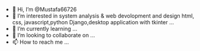 - 👋 Hi, I’m @Mustafa66726
- 👀 I’m interested in system analysis & web devolopment and design html, css, javascript,python Django,desktop application with tkinter ...
- 🌱 I’m currently learning ...
- 💞️ I’m looking to collaborate on ...
- 📫 How to reach me ...

<!---
Mustafa66726/Mustafa66726 is a ✨ special ✨ repository because its `README.md` (this file) appears on your GitHub profile.
You can click the Preview link to take a look at your changes.
--->
